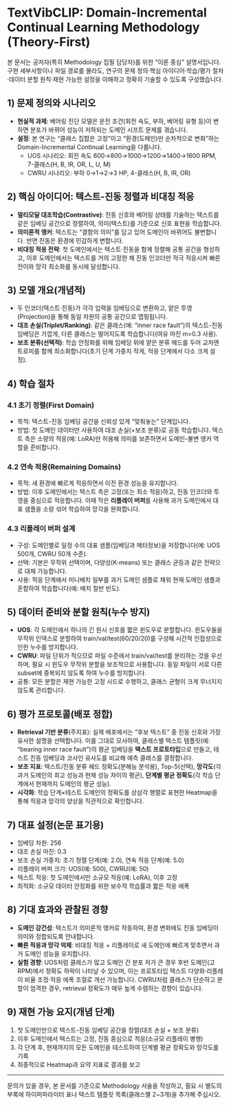 # TextVibCLIP: Domain-Incremental Continual Learning Methodology (Theory-First)

본 문서는 공저자(특히 Methodology 집필 담당자)를 위한 “이론 중심” 설명서입니다. 구현 세부사항이나 파일 경로를 몰라도, 연구의 문제 정의·핵심 아이디어·학습/평가 절차·데이터 분할 원칙·재현 가능한 설정을 이해하고 정확히 기술할 수 있도록 구성했습니다.

## 1) 문제 정의와 시나리오
- **현실적 과제**: 베어링 진단 모델은 운전 조건(회전 속도, 부하, 베어링 유형 등)이 변하면 분포가 바뀌어 성능이 저하되는 도메인 시프트 문제를 겪습니다.
- **설정**: 본 연구는 “클래스 집합은 고정”이고 “환경(도메인)만 순차적으로 변화”하는 Domain-Incremental Continual Learning을 다룹니다.
  - UOS 시나리오: 회전 속도 600→800→1000→1200→1400→1600 RPM, 7-클래스(H, B, IR, OR, L, U, M)
  - CWRU 시나리오: 부하 0→1→2→3 HP, 4-클래스(H, B, IR, OR)

## 2) 핵심 아이디어: 텍스트-진동 정렬과 비대칭 적응
- **멀티모달 대조학습(Contrastive)**: 진동 신호와 베어링 상태를 기술하는 텍스트를 같은 임베딩 공간으로 정렬하여, 의미(텍스트)를 기준으로 신호 표현을 학습합니다.
- **의미론적 앵커**: 텍스트는 “결함의 의미”를 담고 있어 도메인이 바뀌어도 불변합니다. 반면 진동은 환경에 민감하게 변합니다.
- **비대칭 적응 전략**: 첫 도메인에서는 텍스트·진동을 함께 정렬해 공통 공간을 형성하고, 이후 도메인에서는 텍스트를 거의 고정한 채 진동 인코더만 적극 적응시켜 빠른 전이와 망각 최소화를 동시에 달성합니다.

## 3) 모델 개요(개념적)
- 두 인코더(텍스트·진동)가 각각 입력을 임베딩으로 변환하고, 얕은 투영(Projection)을 통해 동일 차원의 공통 공간으로 맵핑됩니다.
- **대조 손실(Triplet/Ranking)**: 같은 클래스(예: “inner race fault”)의 텍스트-진동 임베딩은 가깝게, 다른 클래스는 떨어지도록 학습합니다(여유 마진 m=0.3 사용).
- **보조 분류(선택적)**: 학습 안정화를 위해 임베딩 위에 얕은 분류 헤드를 두어 교차엔트로피를 함께 최소화합니다(초기 단계 가중치 작게, 적응 단계에서 다소 크게 설정).

## 4) 학습 절차
### 4.1 초기 정렬(First Domain)
- 목적: 텍스트-진동 임베딩 공간을 신뢰성 있게 “맞춰놓는” 단계입니다.
- 방법: 첫 도메인 데이터만 사용하여 대조 손실(+보조 분류)로 공동 학습합니다. 텍스트 측은 소량의 적응(예: LoRA)만 허용해 의미를 보존하면서 도메인-불변 앵커 역할을 준비합니다.

### 4.2 연속 적응(Remaining Domains)
- 목적: 새 환경에 빠르게 적응하면서 이전 환경 성능을 유지합니다.
- 방법: 이후 도메인에서는 텍스트 측은 고정(또는 최소 적응)하고, 진동 인코더와 투영을 중심으로 적응합니다. 이때 작은 **리플레이 버퍼**를 사용해 과거 도메인에서 대표 샘플을 소량 섞어 학습하여 망각을 완화합니다.

### 4.3 리플레이 버퍼 설계
- 구성: 도메인별로 일정 수의 대표 샘플(임베딩과 메타정보)을 저장합니다(예: UOS 500개, CWRU 50개 수준).
- 선택: 기본은 무작위 선택이며, 다양성(K-means) 또는 클래스 균등과 같은 전략으로 대체 가능합니다.
- 사용: 적응 단계에서 미니배치 일부를 과거 도메인 샘플로 채워 현재 도메인 샘플과 혼합하여 학습합니다(예: 배치 절반 빈도).

## 5) 데이터 준비와 분할 원칙(누수 방지)
- **UOS**: 각 도메인에서 하나의 긴 원시 신호를 짧은 윈도우로 분할합니다. 윈도우들을 무작위 인덱스로 분할하여 train/val/test(60/20/20)를 구성해 시간적 인접성으로 인한 누수를 방지합니다.
- **CWRU**: 파일 단위가 적으므로 파일 수준에서 train/val/test를 분리하는 것을 우선하며, 필요 시 윈도우 무작위 분할을 보조적으로 사용합니다. 동일 파일이 서로 다른 subset에 중복되지 않도록 하여 누수를 방지합니다.
- 공통: 모든 분할은 재현 가능한 고정 시드로 수행하고, 클래스 균형이 크게 무너지지 않도록 관리합니다.

## 6) 평가 프로토콜(배포 정합)
- **Retrieval 기반 분류**(주지표): 실제 배포에서는 “후보 텍스트” 중 진동 신호와 가장 유사한 설명을 선택합니다. 이를 그대로 모사하여, 클래스별 텍스트 템플릿(예: “bearing inner race fault”)의 평균 임베딩을 **텍스트 프로토타입**으로 만들고, 테스트 진동 임베딩과 코사인 유사도를 비교해 예측 클래스를 결정합니다.
- **보조 지표**: 텍스트/진동 분류 헤드 정확도(분해능 분석용), Top-5(선택), **망각도**(각 과거 도메인의 최고 성능과 현재 성능 차이의 평균), **단계별 평균 정확도**(각 학습 단계에서 현재까지 도메인의 평균 성능).
- **시각화**: 학습 단계×테스트 도메인의 정확도를 상삼각 행렬로 표현한 Heatmap을 통해 적응과 망각의 양상을 직관적으로 확인합니다.

## 7) 대표 설정(논문 표기용)
- 임베딩 차원: 256
- 대조 손실 마진: 0.3
- 보조 손실 가중치: 초기 정렬 단계(예: 2.0), 연속 적응 단계(예: 5.0)
- 리플레이 버퍼 크기: UOS(예: 500), CWRU(예: 50)
- 텍스트 적응: 첫 도메인에서만 소규모 적응(예: LoRA), 이후 고정
- 최적화: 소규모 데이터 안정화를 위한 보수적 학습률과 짧은 적응 에폭

## 8) 기대 효과와 관찰된 경향
- **도메인 강건성**: 텍스트가 의미론적 앵커로 작동하여, 환경 변화에도 진동 임베딩이 의미와 정합되도록 안내합니다.
- **빠른 적응과 망각 억제**: 비대칭 적응 + 리플레이로 새 도메인에 빠르게 맞추면서 과거 도메인 성능을 유지합니다.
- **실험 경향**: UOS처럼 클래스가 많고 도메인 간 분포 차가 큰 경우 후반 도메인(고RPM)에서 정확도 하락이 나타날 수 있으며, 이는 프로토타입 텍스트 다양화·리플레이 비율 조정·적응 에폭 조절로 개선 가능합니다. CWRU처럼 클래스가 단순하고 분할이 엄격한 경우, retrieval 정확도가 매우 높게 수렴하는 경향이 있습니다.

## 9) 재현 가능 요지(개념 단계)
1) 첫 도메인만으로 텍스트-진동 임베딩 공간을 정렬(대조 손실 + 보조 분류)
2) 이후 도메인에서 텍스트는 고정, 진동 중심으로 적응(소규모 리플레이 병행)
3) 각 단계 후, 현재까지의 모든 도메인을 테스트하여 단계별 평균 정확도와 망각도를 기록
4) 최종적으로 Heatmap과 요약 지표로 결과를 보고

---

문의가 있을 경우, 본 문서를 기준으로 Methodology 서술을 작성하고, 필요 시 별도의 부록에 하이퍼파라미터 표나 텍스트 템플릿 목록(클래스별 2~3개)을 추가해 주십시오.


